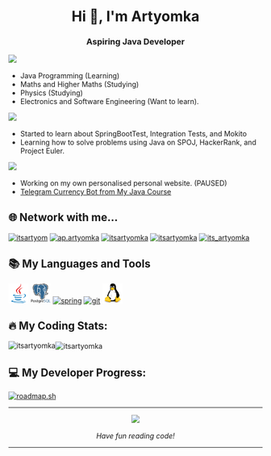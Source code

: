 <h1 align="center">Hi 👋, I'm Artyomka</h1>
<h3 align="center">Aspiring Java Developer</h3>

<!--- Interests Section --->
<div id="interests-section" align="Left">
   <img src="https://img.shields.io/badge/Study Interests-008000 " width="125"/>
</div>

- Java Programming (Learning)
- Maths and Higher Maths (Studying)
- Physics (Studying)
- Electronics and Software Engineering (Want to learn).

<!--- Currently Learning Section --->
<div id="learning-section" align="Left">
   <img src="https://img.shields.io/badge/Currently Learning-FF0000" width="135"/>
</div>

- Started to learn about SpringBootTest, Integration Tests, and Mokito
- Learning how to solve problems using Java on SPOJ, HackerRank, and Project Euler.

<!--- Projects --->
<div id="projects-section" align="Left">
   <img src="https://img.shields.io/badge/Projects-0000FF" width="75"/>
</div>

- Working on my own personalised personal website. (PAUSED)
- [Telegram Currency Bot from My Java Course](https://github.com/ItsArtyomka/TelegramCurrencyBotProject)

<!--- CONTACTS --->
## :globe_with_meridians: Network with me...
<p align="left">
   <a href="https://linkedin.com/in/itsartyom" target="blank"><img align="center" src="https://raw.githubusercontent.com/rahuldkjain/github-profile-readme-generator/master/src/images/icons/Social/linked-in-alt.svg" alt="itsartyom" height="30" width="40"/></a>
   <a href="https://instagram.com/ap.artyomka" target="blank"><img align="center" src="https://raw.githubusercontent.com/rahuldkjain/github-profile-readme-generator/master/src/images/icons/Social/instagram.svg" alt="ap.artyomka" height="30" width="40"/></a>
   <a href="https://www.hackerrank.com/itsartyomka" target="blank"><img align="center" src="https://raw.githubusercontent.com/rahuldkjain/github-profile-readme-generator/master/src/images/icons/Social/hackerrank.svg" alt="itsartyomka" height="30" width="40"/></a>
   <a href="https://www.leetcode.com/itsartyomka" target="blank"><img align="center" src="https://raw.githubusercontent.com/rahuldkjain/github-profile-readme-generator/master/src/images/icons/Social/leet-code.svg" alt="itsartyomka" height="30" width="40"/></a>
   <a href="https://www.codechef.com/users/its_artyomka" target="blank"><img align="center" src="https://cdn.jsdelivr.net/npm/simple-icons@3.1.0/icons/codechef.svg" alt="its_artyomka" height="30" width="40"/></a>
</p>

<!-- //CONTACTS -->

## :books: My Languages and Tools
<p align="left">
   <a href="https://www.java.com" target="_blank" rel="noreferrer"> <img src="https://raw.githubusercontent.com/devicons/devicon/master/icons/java/java-original.svg" alt="java" width="40" height="40"/></a>
   <a href="https://www.postgresql.org" target="_blank" rel="noreferrer"> <img src="https://raw.githubusercontent.com/devicons/devicon/master/icons/postgresql/postgresql-original-wordmark.svg" alt="postgresql" width="40" height="40"/></a>
   <a href="https://spring.io/" target="_blank" rel="noreferrer"> <img src="https://www.vectorlogo.zone/logos/springio/springio-icon.svg" alt="spring" width="40" height="40"/></a>
   <a href="https://git-scm.com/" target="_blank" rel="noreferrer"> <img src="https://www.vectorlogo.zone/logos/git-scm/git-scm-icon.svg" alt="git" width="40" height="40"/></a>
   <a href="https://www.linux.org/" target="_blank" rel="noreferrer"> <img src="https://raw.githubusercontent.com/devicons/devicon/master/icons/linux/linux-original.svg" alt="linux" width="40" height="40"/></a>
</p>

## :fire: My Coding Stats:
<!--- Coding Stats --->
<p><img align="left" src="https://github-readme-stats.vercel.app/api/top-langs?username=itsartyomka&show_icons=true&theme=dark&locale=en&layout=compact" alt="itsartyomka"/></p>
<p><img align="center" src="https://github-readme-stats.vercel.app/api?username=itsartyomka&show_icons=true&theme=dark&locale=en" alt="itsartyomka"/></p>

## :computer: My Developer Progress:
<!--- Roadmap Stats --->
[![roadmap.sh](https://api.roadmap.sh/v1-badge/tall/649fedb1d99c9d6731a4febd?variant=dark&roadmaps=computer-science%2Cjava%2Cpostgresql-dba)](https://roadmap.sh)

---

<!--- Cool Gif at the end. --->

<div id="tate-gif" align="center">
     <a href="https://www.youtube.com/watch?v=dQw4w9WgXcQ/"><img src="https://media.tenor.com/uJy67OT5Qc4AAAAd/andrew-tate-tate.gif" width="250"/></a>
     <p style="font-size=10px"><i>Have fun reading code!</i></p>
</div>

---
